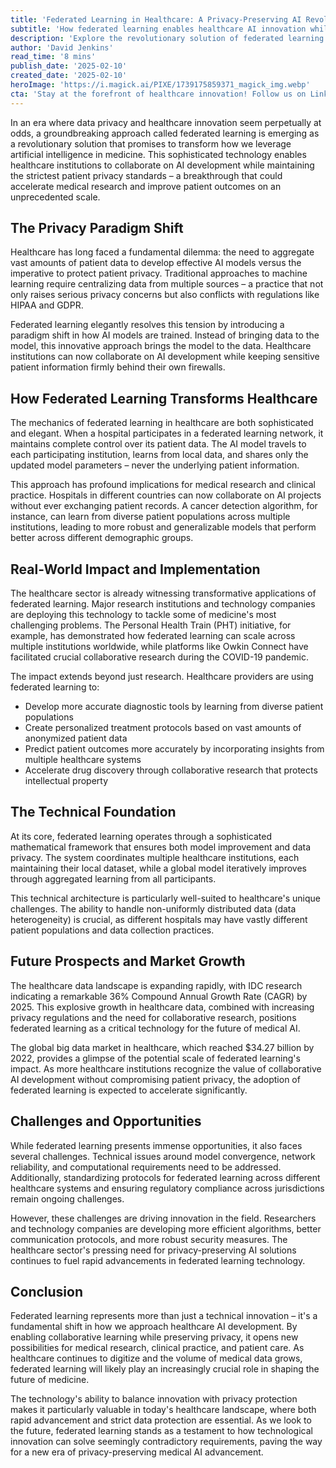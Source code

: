 ```yaml
---
title: 'Federated Learning in Healthcare: A Privacy-Preserving AI Revolution'
subtitle: 'How federated learning enables healthcare AI innovation while protecting patient privacy'
description: 'Explore the revolutionary solution of federated learning in healthcare, which promises to transform AI in medicine by enabling collaboration without compromising patient privacy. Discover its profound implications on medical research and clinical practice.'
author: 'David Jenkins'
read_time: '8 mins'
publish_date: '2025-02-10'
created_date: '2025-02-10'
heroImage: 'https://i.magick.ai/PIXE/1739175859371_magick_img.webp'
cta: 'Stay at the forefront of healthcare innovation! Follow us on LinkedIn for regular updates on groundbreaking developments in medical AI and federated learning technologies.'
---
```


In an era where data privacy and healthcare innovation seem perpetually at odds, a groundbreaking approach called federated learning is emerging as a revolutionary solution that promises to transform how we leverage artificial intelligence in medicine. This sophisticated technology enables healthcare institutions to collaborate on AI development while maintaining the strictest patient privacy standards – a breakthrough that could accelerate medical research and improve patient outcomes on an unprecedented scale.

## The Privacy Paradigm Shift

Healthcare has long faced a fundamental dilemma: the need to aggregate vast amounts of patient data to develop effective AI models versus the imperative to protect patient privacy. Traditional approaches to machine learning require centralizing data from multiple sources – a practice that not only raises serious privacy concerns but also conflicts with regulations like HIPAA and GDPR.

Federated learning elegantly resolves this tension by introducing a paradigm shift in how AI models are trained. Instead of bringing data to the model, this innovative approach brings the model to the data. Healthcare institutions can now collaborate on AI development while keeping sensitive patient information firmly behind their own firewalls.

## How Federated Learning Transforms Healthcare

The mechanics of federated learning in healthcare are both sophisticated and elegant. When a hospital participates in a federated learning network, it maintains complete control over its patient data. The AI model travels to each participating institution, learns from local data, and shares only the updated model parameters – never the underlying patient information.

This approach has profound implications for medical research and clinical practice. Hospitals in different countries can now collaborate on AI projects without ever exchanging patient records. A cancer detection algorithm, for instance, can learn from diverse patient populations across multiple institutions, leading to more robust and generalizable models that perform better across different demographic groups.

## Real-World Impact and Implementation

The healthcare sector is already witnessing transformative applications of federated learning. Major research institutions and technology companies are deploying this technology to tackle some of medicine's most challenging problems. The Personal Health Train (PHT) initiative, for example, has demonstrated how federated learning can scale across multiple institutions worldwide, while platforms like Owkin Connect have facilitated crucial collaborative research during the COVID-19 pandemic.

The impact extends beyond just research. Healthcare providers are using federated learning to:

- Develop more accurate diagnostic tools by learning from diverse patient populations
- Create personalized treatment protocols based on vast amounts of anonymized patient data
- Predict patient outcomes more accurately by incorporating insights from multiple healthcare systems
- Accelerate drug discovery through collaborative research that protects intellectual property

## The Technical Foundation

At its core, federated learning operates through a sophisticated mathematical framework that ensures both model improvement and data privacy. The system coordinates multiple healthcare institutions, each maintaining their local dataset, while a global model iteratively improves through aggregated learning from all participants.

This technical architecture is particularly well-suited to healthcare's unique challenges. The ability to handle non-uniformly distributed data (data heterogeneity) is crucial, as different hospitals may have vastly different patient populations and data collection practices.

## Future Prospects and Market Growth

The healthcare data landscape is expanding rapidly, with IDC research indicating a remarkable 36% Compound Annual Growth Rate (CAGR) by 2025. This explosive growth in healthcare data, combined with increasing privacy regulations and the need for collaborative research, positions federated learning as a critical technology for the future of medical AI.

The global big data market in healthcare, which reached $34.27 billion by 2022, provides a glimpse of the potential scale of federated learning's impact. As more healthcare institutions recognize the value of collaborative AI development without compromising patient privacy, the adoption of federated learning is expected to accelerate significantly.

## Challenges and Opportunities

While federated learning presents immense opportunities, it also faces several challenges. Technical issues around model convergence, network reliability, and computational requirements need to be addressed. Additionally, standardizing protocols for federated learning across different healthcare systems and ensuring regulatory compliance across jurisdictions remain ongoing challenges.

However, these challenges are driving innovation in the field. Researchers and technology companies are developing more efficient algorithms, better communication protocols, and more robust security measures. The healthcare sector's pressing need for privacy-preserving AI solutions continues to fuel rapid advancements in federated learning technology.

## Conclusion

Federated learning represents more than just a technical innovation – it's a fundamental shift in how we approach healthcare AI development. By enabling collaborative learning while preserving privacy, it opens new possibilities for medical research, clinical practice, and patient care. As healthcare continues to digitize and the volume of medical data grows, federated learning will likely play an increasingly crucial role in shaping the future of medicine.

The technology's ability to balance innovation with privacy protection makes it particularly valuable in today's healthcare landscape, where both rapid advancement and strict data protection are essential. As we look to the future, federated learning stands as a testament to how technological innovation can solve seemingly contradictory requirements, paving the way for a new era of privacy-preserving medical AI advancement.
